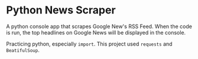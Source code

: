 # Python News Scraper 

A python console app that scrapes Google New's RSS Feed. When the code is run, the top headlines on Google News will be displayed in the console. 

Practicing python, especially `import`. This project used `requests` and `BeatifulSoup`. 